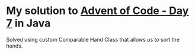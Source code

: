 # My solution to [Advent of Code - Day 7](https://adventofcode.com/2023/day/7) in Java

Solved using custom Comparable Hand Class that allows us to sort the hands.


